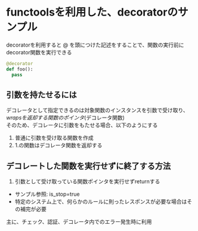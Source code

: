 functoolsを利用した、decoratorのサンプル
====================================

decoratorを利用すると @ を頭につけた記述をすることで、関数の実行前にdecorator関数を実行できる

```py
@decorator
def foo():
  pass
```

引数を持たせるには
---------------

デコレータとして指定できるのは対象関数のインスタンスを引数で受け取り、*wrapsを返却する関数のポインタ*(デコレータ関数)  
そのため、デコレータに引数をもたせる場合、以下のようにする

1. 普通に引数を受け取る関数を作成
2. 1.の関数はデコレータ関数を返却する

デコレートした関数を実行せずに終了する方法
-----------------------------------

1. 引数として受け取っている関数ポインタを実行せずreturnする
  - サンプル参照: is_stop=true
  - 特定のシステム上で、何らかのルールに則ったレスポンスが必要な場合はその補完が必要

主に、チェック、認証、デコレータ内でのエラー発生時に利用

